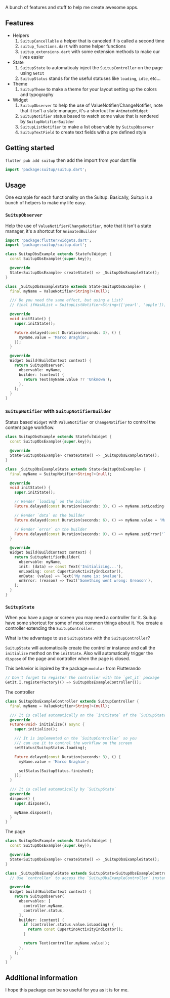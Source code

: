 A bunch of features and stuff to help me create awesome apps.

## Features

* Helpers
    1. `SuitupCancellable` a helper that is canceled if is called a second time
    1. `suitup_functions.dart` with some helper functions
    1. `suitup_extensions.dart` with some extension methods to make our lives easier
* State
    1. `SuitupState` to automaticaly inject the `SuitupController` on the page using `GetIt`
    1. `SuitupStatus` stands for the useful statuses like `loading`, `idle`, etc...
* Theme
    1. `SuitupTheme` to make a theme for your layout setting up the colors and typography
* Widget
    1. `SuitupObserver` to help the use of ValueNotifier/ChangeNotifier, note that it isn't a state manager, it's a shortcut for `AnimatedWidget`
    1. `SuitupNotifier` status based to watch some value that is rendered by `SuitupNotifierBuilder`
    1. `SuitupListNotifier` to make a list observable by `SuitupObserver`
    1. `SuitupTextField` to create text fields with a pre defined style

## Getting started

`flutter pub add suitup` then add the import from your dart file

```dart
import 'package:suitup/suitup.dart';
```

## Usage

One example for each functionality on the Suitup. Basically, Suitup is a 
bunch of helpers to make my life easy.

### `SuitupObserver` 

Help the use of `ValueNotifier`/`ChangeNotifier`, note that it isn't a state manager, 
it's a shortcut for `AnimatedBuilder`

```dart
import 'package:flutter/widgets.dart';
import 'package:suitup/suitup.dart';

class SuitupObsExample extends StatefulWidget {
  const SuitupObsExample({super.key});

  @override
  State<SuitupObsExample> createState() => _SuitupObsExampleState();
}

class _SuitupObsExampleState extends State<SuitupObsExample> {
  final myName = ValueNotifier<String?>(null);

  /// Do you need the same effect, but using a List?
  // final ifWasAList = SuitupListNotifier<String>(['pearl', 'apple']);

  @override
  void initState() {
    super.initState();

    Future.delayed(const Duration(seconds: 3), () {
      myName.value = 'Marco Braghim';
    });
  }

  @override
  Widget build(BuildContext context) {
    return SuitupObserver(
      observable: myName,
      builder: (context) {
        return Text(myName.value ?? 'Unknown');
      },
    );
  }
}
```

### `SuitupNotifier` with `SuitupNotifierBuilder`

Status based `Widget` with `ValueNotifier` or `ChangeNotifier` to control the content
page workflow.

```dart
class SuitupObsExample extends StatefulWidget {
  const SuitupObsExample({super.key});

  @override
  State<SuitupObsExample> createState() => _SuitupObsExampleState();
}

class _SuitupObsExampleState extends State<SuitupObsExample> {
  final myName = SuitupNotifier<String?>(null);

  @override
  void initState() {
    super.initState();

    // Render `loading` on the builder
    Future.delayed(const Duration(seconds: 3), () => myName.setLoading());

    // Render `data` on the builder
    Future.delayed(const Duration(seconds: 6), () => myName.value = 'Marco Braghim');

    // Render `error` on the builder
    Future.delayed(const Duration(seconds: 9), () => myName.setError('The moon is not cool today'));
  }

  @override
  Widget build(BuildContext context) {
    return SuitupNotifierBuilder(
      observable: myName,
      init: (data) => const Text('Initializing...'),
      onLoading: const CupertinoActivityIndicator(),
      onData: (value) => Text('My name is: $value'),
      onError: (reason) => Text('Something went wrong: $reason'),
    );
  }
}
```

### `SuitupState`

When you have a page or screen you may need a controller for it. Suitup have some shortcut for
some of most common things about it. You create a controller extending the `SuitupController`.

What is the advantage to use `SuitupState` with the `SuitupController`?

`SuitupState` will automatically create the controller instance and call the `initialize` method
on the `initState`. Also will automatically trigger the `dispose` of the page and controller when
the page is closed.

This behavior is inpired by the package `modular` from Flutterando

```dart
// Don't forget to register the controller with the `get_it` package
GetIt.I.registerFactory(() => SuitupObsExampleController());
```

The controller
```dart 
class SuitupObsExampleController extends SuitupController {
  final myName = ValueNotifier<String?>(null);

  /// It is called automatically on the `initState` of the `SuitupState`
  @override
  Future<void> initialize() async {
    super.initialize();

    /// It is implemented on the `SuitupController` so you
    /// can use it to control the workflow on the screen
    setStatus(SuitupStatus.loading);

    Future.delayed(const Duration(seconds: 3), () {
      myName.value = 'Marco Braghim';

      setStatus(SuitupStatus.finished);
    });
  }

  /// It is called automatically by `SuitupState`
  @override
  dispose() {
    super.dispose();

    myName.dispose();
  }
}
```

The page
```dart
class SuitupObsExample extends StatefulWidget {
  const SuitupObsExample({super.key});

  @override
  State<SuitupObsExample> createState() => _SuitupObsExampleState();
}

class _SuitupObsExampleState extends SuitupState<SuitupObsExampleController, SuitupObsExample> {
  // Use `controller` to access the `SuitupObsExampleController` instance

  @override
  Widget build(BuildContext context) {
    return SuitupObserver(
      observables: [
        controller.myName,
        controller.status,
      ],
      builder: (context) {
        if (controller.status.value.isLoading) {
          return const CupertinoActivityIndicator();
        }

        return Text(controller.myName.value!);
      },
    );
  }
}
```

## Additional information

I hope this package can be so useful for you as it is for me.
